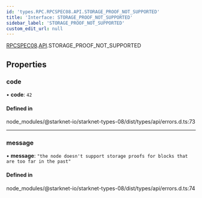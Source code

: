 ```yaml
---
id: 'types.RPC.RPCSPEC08.API.STORAGE_PROOF_NOT_SUPPORTED'
title: 'Interface: STORAGE_PROOF_NOT_SUPPORTED'
sidebar_label: 'STORAGE_PROOF_NOT_SUPPORTED'
custom_edit_url: null
---
```


[RPCSPEC08](../namespaces/types.RPC.RPCSPEC08.md).[API](../namespaces/types.RPC.RPCSPEC08.API.md).STORAGE_PROOF_NOT_SUPPORTED

## Properties

### code

• **code**: `42`

#### Defined in

node_modules/@starknet-io/starknet-types-08/dist/types/api/errors.d.ts:73

---

### message

• **message**: `"the node doesn't support storage proofs for blocks that are too far in the past"`

#### Defined in

node_modules/@starknet-io/starknet-types-08/dist/types/api/errors.d.ts:74

